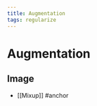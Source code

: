 ```yaml
---
title: Augmentation
tags: regularize
---
```


# Augmentation

## Image
- [[Mixup]]
#anchor




























































